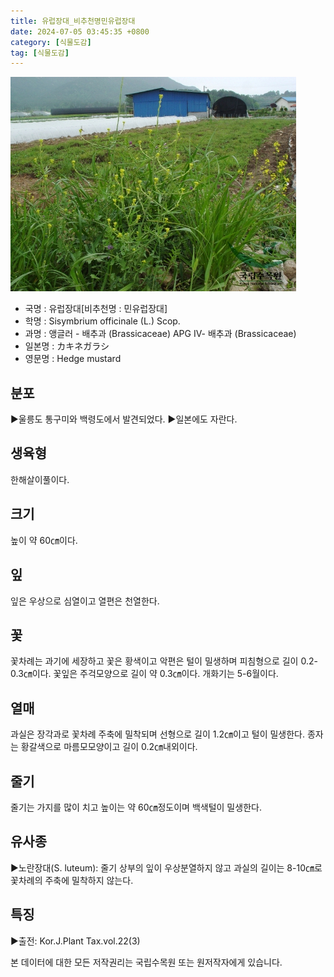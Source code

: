 ```yaml
---
title: 유럽장대_비추천명민유럽장대
date: 2024-07-05 03:45:35 +0800
category: [식물도감]
tag: [식물도감]
---
```




![유럽장대[비추천명 : 민유럽장대]](/assets/img/fileUpload/plants/basic/Cruciferae/Sisymbrium/1852/1852_1_th2.jpg)
- 국명 : 유럽장대[비추천명 : 민유럽장대]
- 학명 : Sisymbrium officinale (L.) Scop.
- 과명 : 앵글러 - 배추과 (Brassicaceae) APG Ⅳ- 배추과 (Brassicaceae)
- 일본명 : カキネガラシ
- 영문명 : Hedge mustard


## 분포
▶울릉도 통구미와 백령도에서 발견되었다. 
▶일본에도 자란다.
## 생육형
한해살이풀이다.
## 크기
높이 약 60㎝이다.
## 잎
잎은 우상으로 심열이고 열편은 천열한다.
## 꽃
꽃차례는 과기에 세장하고 꽃은 황색이고 악편은 털이 밀생하며 피침형으로 길이 0.2-0.3㎝이다. 꽃잎은 주걱모양으로 길이 약 0.3㎝이다. 개화기는 5-6월이다.
## 열매
과실은 장각과로 꽃차례 주축에 밀착되며 선형으로 길이 1.2㎝이고 털이 밀생한다. 종자는 황갈색으로 마름모모양이고 길이 0.2㎝내외이다.
## 줄기
줄기는 가지를 많이 치고 높이는 약 60㎝정도이며 백색털이 밀생한다.
## 유사종
▶노란장대(S. luteum): 줄기 상부의 잎이 우상분열하지 않고 과실의 길이는 8-10㎝로 꽃차례의 주축에 밀착하지 않는다.
## 특징
▶출전: Kor.J.Plant Tax.vol.22(3)






본 데이터에 대한 모든 저작권리는 국립수목원 또는 원저작자에게 있습니다.
